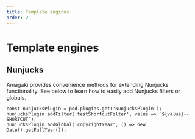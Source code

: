 ```yaml
---
title: Template engines
order: 2
---
```

# Template engines

## Nunjucks

Amagaki provides convenience methods for extending Nunjucks functionality. See
below to learn how to easily add Nunjucks filters or globals.

```
const nunjucksPlugin = pod.plugins.get('NunjucksPlugin');
nunjucksPlugin.addFilter('testShortcutFilter', value => `${value}--SHORTCUT`);
nunjucksPlugin.addGlobal('copyrightYear', () => new Date().getFullYear());
```
